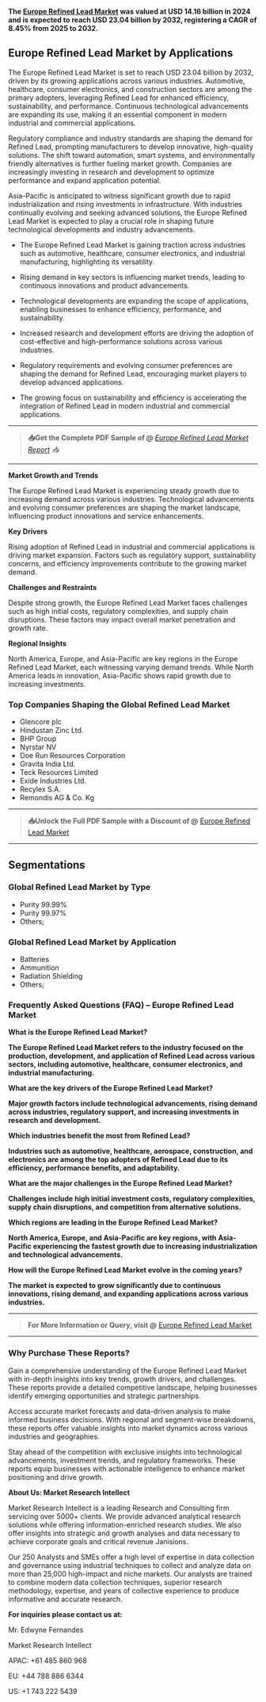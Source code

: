 <p><strong>The <a href="https://www.marketresearchintellect.com/download-sample/?rid=991193&amp;utm_source=Pulse-April-Europe&amp;utm_medium=852">Europe Refined Lead Market</a> was valued at USD 14.16 billion in 2024 and is expected to reach USD 23.04 billion by 2032, registering a CAGR of 8.45% from 2025 to 2032.</strong></p><h2>Europe Refined Lead Market by Applications&nbsp;</h2><p><p>The Europe Refined Lead Market is set to reach USD 23.04 billion by 2032, driven by its growing applications across various industries. Automotive, healthcare, consumer electronics, and construction sectors are among the primary adopters, leveraging Refined Lead for enhanced efficiency, sustainability, and performance. Continuous technological advancements are expanding its use, making it an essential component in modern industrial and commercial applications.</p><p>Regulatory compliance and industry standards are shaping the demand for Refined Lead, prompting manufacturers to develop innovative, high-quality solutions. The shift toward automation, smart systems, and environmentally friendly alternatives is further fueling market growth. Companies are increasingly investing in research and development to optimize performance and expand application potential.</p><p>Asia-Pacific is anticipated to witness significant growth due to rapid industrialization and rising investments in infrastructure. With industries continually evolving and seeking advanced solutions, the Europe Refined Lead Market is expected to play a crucial role in shaping future technological developments and industry advancements.</p></p><ul><li><p>The Europe Refined Lead Market is gaining traction across industries such as automotive, healthcare, consumer electronics, and industrial manufacturing, highlighting its versatility.</p></li><li><p>Rising demand in key sectors is influencing market trends, leading to continuous innovations and product advancements.</p></li><li><p>Technological developments are expanding the scope of applications, enabling businesses to enhance efficiency, performance, and sustainability.</p></li><li><p>Increased research and development efforts are driving the adoption of cost-effective and high-performance solutions across various industries.</p></li><li><p>Regulatory requirements and evolving consumer preferences are shaping the demand for Refined Lead, encouraging market players to develop advanced applications.</p></li><li><p>The growing focus on sustainability and efficiency is accelerating the integration of Refined Lead in modern industrial and commercial applications.</p></li></ul><hr /><blockquote><p><strong><span class="font-[700]">📥Get the Complete PDF Sample of @ </span></strong><em><span class="font-[700]"><a href="https://www.marketresearchintellect.com/download-sample/?rid=991193&amp;utm_source=Pulse-April-Europe&amp;utm_medium=852" target="_blank" data-tracking-control-name="article-ssr-frontend-pulse_little-text-block" data-tracking-will-navigate="" data-test-link="">Europe Refined Lead Market Report</a>&nbsp;📥</span></em></p></blockquote><hr /><p class="" data-start="77" data-end="360"><strong data-start="77" data-end="105">Market Growth and Trends</strong></p><p class="" data-start="77" data-end="360">The Europe Refined Lead Market is experiencing steady growth due to increasing demand across various industries. Technological advancements and evolving consumer preferences are shaping the market landscape, influencing product innovations and service enhancements.</p><p class="" data-start="362" data-end="606"><strong data-start="362" data-end="377">Key Drivers</strong></p><p class="" data-start="362" data-end="606">Rising adoption of Refined Lead in industrial and commercial applications is driving market expansion. Factors such as regulatory support, sustainability concerns, and efficiency improvements contribute to the growing market demand.</p><p class="" data-start="608" data-end="849"><strong data-start="608" data-end="637">Challenges and Restraints</strong></p><p class="" data-start="608" data-end="849">Despite strong growth, the Europe Refined Lead Market faces challenges such as high initial costs, regulatory complexities, and supply chain disruptions. These factors may impact overall market penetration and growth rate.</p><p class="" data-start="851" data-end="1095"><strong data-start="851" data-end="872">Regional Insights</strong></p><p class="" data-start="851" data-end="1095">North America, Europe, and Asia-Pacific are key regions in the Europe Refined Lead Market, each witnessing varying demand trends. While North America leads in innovation, Asia-Pacific shows rapid growth due to increasing investments.</p><p><h3>Top Companies Shaping the Global Refined Lead Market </h3><ul><li>Glencore plc</li><li>Hindustan Zinc Ltd.</li><li>BHP Group</li><li>Nyrstar NV</li><li>Doe Run Resources Corporation</li><li>Gravita India Ltd.</li><li>Teck Resources Limited</li><li>Exide Industries Ltd.</li><li>Recylex S.A.</li><li>Remondis AG & Co. Kg</li></ul></p><hr /><blockquote><p><strong>📥Unlock the Full PDF Sample with a Discount of @</strong> <a href="https://www.marketresearchintellect.com/ask-for-discount/?rid=991193&amp;utm_source=Pulse-April-Europe&amp;utm_medium=852">Europe Refined Lead Market</a></p></blockquote><hr /><p><h2>Segmentations</h2><h3>Global Refined Lead Market by Type</h3><ul><li>Purity 99.99%</li><li>Purity 99.97%</li><li>Others;</li></ul><h3>Global Refined Lead Market by Application</h3><ul><li>Batteries</li><li>Ammunition</li><li>Radiation Shielding</li><li>Others;</li></ul></p><h3><strong>Frequently Asked Questions (FAQ) &ndash; Europe Refined Lead Market</strong></h3><p><strong>What is the Europe Refined Lead Market?</strong></p><p><strong>The Europe Refined Lead Market refers to the industry focused on the production, development, and application of Refined Lead across various sectors, including automotive, healthcare, consumer electronics, and industrial manufacturing.</strong></p><p><strong>What are the key drivers of the Europe Refined Lead Market?</strong></p><p><strong>Major growth factors include technological advancements, rising demand across industries, regulatory support, and increasing investments in research and development.</strong></p><p><strong>Which industries benefit the most from Refined Lead?</strong></p><p><strong>Industries such as automotive, healthcare, aerospace, construction, and electronics are among the top adopters of Refined Lead due to its efficiency, performance benefits, and adaptability.</strong></p><p><strong>What are the major challenges in the Europe Refined Lead Market?</strong></p><p><strong>Challenges include high initial investment costs, regulatory complexities, supply chain disruptions, and competition from alternative solutions.</strong></p><p><strong>Which regions are leading in the Europe Refined Lead Market?</strong></p><p><strong>North America, Europe, and Asia-Pacific are key regions, with Asia-Pacific experiencing the fastest growth due to increasing industrialization and technological advancements.</strong></p><p><strong>How will the Europe Refined Lead Market evolve in the coming years?</strong></p><p><strong>The market is expected to grow significantly due to continuous innovations, rising demand, and expanding applications across various industries.</strong></p><hr /><blockquote><p><span class="font-[700]"><strong>For More Information or Query, visit&nbsp;@</strong>&nbsp;</span><span class="font-[700]"><a href="https://www.marketresearchintellect.com/product/global-refined-lead-market/?utm_source=Linkedin&utm_medium=852" target="_blank" data-tracking-control-name="article-ssr-frontend-pulse_little-text-block" data-tracking-will-navigate="" data-test-link="">Europe Refined Lead Market</a></span></p></blockquote><hr /><h3><strong data-start="0" data-end="31">Why Purchase These Reports?</strong></h3><p class="" data-start="35" data-end="297">Gain a comprehensive understanding of the Europe Refined Lead Market with in-depth insights into key trends, growth drivers, and challenges. These reports provide a detailed competitive landscape, helping businesses identify emerging opportunities and strategic partnerships.</p><p class="" data-start="299" data-end="540">Access accurate market forecasts and data-driven analysis to make informed business decisions. With regional and segment-wise breakdowns, these reports offer valuable insights into market dynamics across various industries and geographies.</p><p class="" data-start="542" data-end="784">Stay ahead of the competition with exclusive insights into technological advancements, investment trends, and regulatory frameworks. These reports equip businesses with actionable intelligence to enhance market positioning and drive growth.</p><p><strong><span class="font-[700]">About Us: Market Research Intellect</span></strong></p><p><span class="">Market Research Intellect is a leading Research and Consulting firm servicing over 5000+ clients. We provide advanced analytical research solutions while offering information-enriched research studies.&nbsp;</span>We also offer insights into strategic and growth analyses and data necessary to achieve corporate goals and critical revenue Janisions.</p><p><span class="">Our 250 Analysts and SMEs offer a high level of expertise in data collection and governance using industrial techniques to collect and analyze data on more than 25,000 high-impact and niche markets. Our analysts are trained to combine modern data collection techniques, superior research methodology, expertise, and years of collective experience to produce informative and accurate research.</span></p><p><strong>For inquiries please contact us at:</strong></p><p>Mr. Edwyne Fernandes</p><p>Market Research Intellect</p><p>APAC: +61 485 860 968</p><p>EU: +44 788 886 6344</p><p>US: +1 743 222 5439</p>